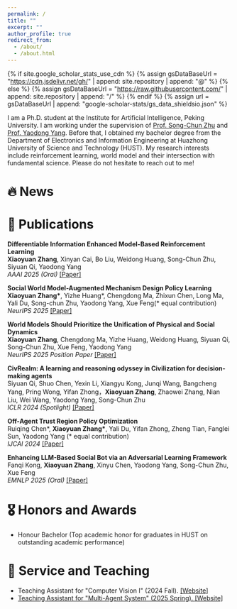 ```yaml
---
permalink: /
title: ""
excerpt: ""
author_profile: true
redirect_from: 
  - /about/
  - /about.html
---
```


{% if site.google_scholar_stats_use_cdn %}
{% assign gsDataBaseUrl = "https://cdn.jsdelivr.net/gh/" | append: site.repository | append: "@" %}
{% else %}
{% assign gsDataBaseUrl = "https://raw.githubusercontent.com/" | append: site.repository | append: "/" %}
{% endif %}
{% assign url = gsDataBaseUrl | append: "google-scholar-stats/gs_data_shieldsio.json" %}

<span class='anchor' id='about-me'></span>

I am a Ph.D. student at the Institute for Artificial Intelligence, Peking University. I am working under the supervision of <a href='https://zhusongchun.net/'>Prof. Song-Chun Zhu</a> and <a href='https://www.yangyaodong.com/'>Prof. Yaodong Yang</a>. Before that, I obtained my bachelor degree from the Department of Electronics and Information Engineering at Huazhong University of Science and Technology (HUST). My research interests include reinforcement learning, world model and their intersection with fundamental science. Please do not hesitate to reach out to me!

# 🔥 News

# 📝 Publications 
<p>
<strong>Differentiable Information Enhanced Model-Based Reinforcement Learning</strong><br>
<strong>Xiaoyuan Zhang</strong>, Xinyan Cai, Bo Liu, Weidong Huang, Song-Chun Zhu, Siyuan Qi, Yaodong Yang<br>
<em>AAAI 2025 (Oral)</em> <a href="https://arxiv.org/abs/2503.01178">[Paper]</a>
</p>
<p>
<strong>Social World Model-Augmented Mechanism Design Policy Learning</strong><br>
<strong>Xiaoyuan Zhang*</strong>, Yizhe Huang*, Chengdong Ma, Zhixun Chen, Long Ma, Yali Du, Song-chun Zhu, Yaodong Yang, Xue Feng(* equal contribution)<br>
<em>NeurIPS 2025 </em> <a href="https://neurips.cc/virtual/2025/poster/115517">[Paper]</a>
</p>
<strong>World Models Should Prioritize the Unification of Physical and Social Dynamics</strong><br>
<strong>Xiaoyuan Zhang</strong>, Chengdong Ma, Yizhe Huang, Weidong Huang, Siyuan Qi, Song-Chun Zhu, Xue Feng, Yaodong Yang<br>
<em>NeurIPS 2025 Position Paper</em> <a href="https://neurips.cc/virtual/2025/poster/115517">[Paper]</a>
</p>
<p>
<strong>CivRealm: A learning and reasoning odyssey in Civilization for decision-making agents</strong><br>
Siyuan Qi, Shuo Chen, Yexin Li, Xiangyu Kong, Junqi Wang, Bangcheng Yang, Pring Wong, Yifan Zhong，<strong>Xiaoyuan Zhang</strong>, Zhaowei Zhang, Nian Liu, Wei Wang, Yaodong Yang, Song-Chun Zhu <br>
<em>ICLR 2024 (Spotlight)</em> <a href="https://arxiv.org/pdf/2401.10568">[Paper]</a>
</p>
<p>
<strong>Off-Agent Trust Region Policy Optimization</strong><br>
Ruiqing Chen*, <strong>Xiaoyuan Zhang*</strong>, Yali Du, Yifan Zhong, Zheng Tian, Fanglei Sun, Yaodong Yang (* equal contribution)<br>
<em>IJCAI 2024</em> <a href="https://kclpure.kcl.ac.uk/ws/portalfiles/portal/275562544/IJCAI_24_Formatting_Instructions_2_1_.pdf">[Paper]</a>
</p>
<p>
<strong>Enhancing LLM-Based Social Bot via an Adversarial Learning Framework</strong><br>
Fanqi Kong, <strong>Xiaoyuan Zhang</strong>, Xinyu Chen, Yaodong Yang, Song-Chun Zhu, Xue Feng<br>
<em>EMNLP 2025 (Oral)</em> <a href="https://arxiv.org/html/2508.17711v1">[Paper]</a>
</p>

# 🎖 Honors and Awards
- Honour Bachelor (Top academic honor for graduates in HUST on outstanding academic performance)

# 💬 Service and Teaching
- Teaching Assistant for "Computer Vision I" (2024 Fall).  <a href="https://pku.vision/"> [Website]
- Teaching Assistant for "Multi-Agent System" (2025 Spring).  <a href="https://pku-mas.com/"> [Website]
